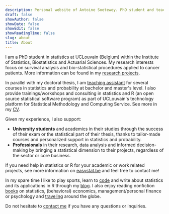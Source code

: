 ```yaml
---
description: Personal website of Antoine Soetewey. PhD student and teaching assistant in statistics at UCLouvain
draft: false
showAuthor: false
showDate: false
showEdit: false
showReadingTime: false
slug: about
title: About
---
```


I am a PhD student in statistics at UCLouvain (Belgium) within the Institute of Statistics, Biostatistics and Actuarial Sciences. My research interests focus on survival analysis and bio-statistical procedures applied to cancer patients. More information can be found in my [research projects](/research/).

In parallel with my doctoral thesis, I am [teaching assistant](/teaching/) for several courses in statistics and probability at bachelor and master's level. I also provide trainings/workshops and consulting in statistics and R (an open source statistical software program) as part of UCLouvain's technology platform for Statistical Methodology and Computing Service. See more in my [CV](/cv.pdf).

Given my experience, I also support:

- **University students** and academics in their studies through the success of their exam or the statistical part of their thesis, thanks to tailor-made courses and personalized support in statistics and probability.
- **Professionals** in their research, data analysis and informed decision-making by bringing a statistical dimension to their projects, regardless of the sector or core business.

If you need help in statistics or R for your academic or work related projects, see more information on [easystat.be](https://easystat.be/) and feel free to contact me!

In my spare time I like to play sports, learn to [code](/software/) and write about statistics and its applications in R through my [blog](https://statsandr.com/). I also enjoy reading nonfiction [books](/files/booklist.html) on statistics, (behavioral) economics, management/personal finance or psychology and [traveling](/files/visited-places.html) around the globe.

Do not hesitate to [contact me](/contact/) if you have any questions or inquiries.
